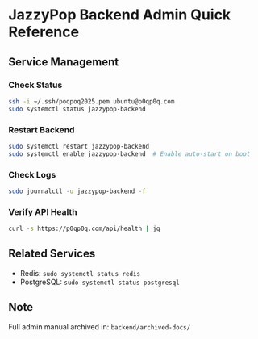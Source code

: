 # JazzyPop Backend Admin Quick Reference

## Service Management

### Check Status
```bash
ssh -i ~/.ssh/poqpoq2025.pem ubuntu@p0qp0q.com
sudo systemctl status jazzypop-backend
```

### Restart Backend
```bash
sudo systemctl restart jazzypop-backend
sudo systemctl enable jazzypop-backend  # Enable auto-start on boot
```

### Check Logs
```bash
sudo journalctl -u jazzypop-backend -f
```

### Verify API Health
```bash
curl -s https://p0qp0q.com/api/health | jq
```

## Related Services
- Redis: `sudo systemctl status redis`
- PostgreSQL: `sudo systemctl status postgresql`

## Note
Full admin manual archived in: `backend/archived-docs/`